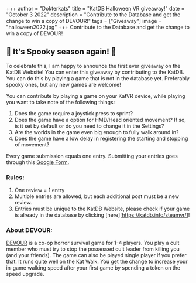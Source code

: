 +++
author = "Dokterkats"
title = "KatDB Halloween VR giveaway!"
date = "October 3 2022"
description = "Contribute to the Database and get the change to win a copy of DEVOUR!"
tags = ["Giveaway"]
image = "halloween2022.jpg"
+++
Contribute to the Database and get the change to win a copy of DEVOUR!
## 🎃 It's Spooky season again! 🎃

To celebrate this, I am happy to announce the first ever giveaway on the KatDB Website!
You can enter this giveaway by contributing to the KatDB. You can do this by playing a game that is not in the database yet. Preferably spooky ones, but any new games are welcome! 

You can contribute by playing a game on your KatVR device,  while playing you want to take note of the following things:

1. Does the game require a joystick press to sprint?
2. Does the game have a option for HMD/Head oriented movement? If so, is it set by default or do you need to change it in the Settings?
3. Are the worlds in the game even big enough to fully walk around in?
4. Does the game have a low delay in registering the starting and stopping of movement?


Every game submission equals one entry. Submitting your entries goes through this [Google Form](https://docs.google.com/forms/d/e/1FAIpQLSdV8iFVUnStbgX36fq0U8pHco3m54bwsRD0QfButH9fxyrmnw/viewform?usp=sharing).

### Rules:
1. One review = 1 entry
2. Multiple entries are allowed, but each additional post must be a new review.
3. Entries must be unique to the KatDB Website, please check if your game is already in the database by clicking [here][https://katdb.info/steamvr/]!


### About DEVOUR:
[DEVOUR](https://store.steampowered.com/app/1274570/DEVOUR/) is a co-op horror survival game for 1-4 players. You play a cult member who must try to stop the possessed cult leader from killing you (and your friends). The game can also be played single player if you prefer that. It runs quite well on the Kat Walk. You get the change to increase your in-game walking speed after your first game by spending a token on the speed upgrade.



